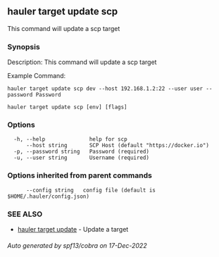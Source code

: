 ## hauler target update scp

This command will update a scp target

### Synopsis


Description:
This command will update a scp target

Example Command:
```
hauler target update scp dev --host 192.168.1.2:22 --user user --password Password
```
		

```
hauler target update scp [env] [flags]
```

### Options

```
  -h, --help              help for scp
      --host string       SCP Host (default "https://docker.io")
  -p, --password string   Password (required)
  -u, --user string       Username (required)
```

### Options inherited from parent commands

```
      --config string   config file (default is $HOME/.hauler/config.json)
```

### SEE ALSO

* [hauler target update](hauler_target_update.md)	 - Update a target

###### Auto generated by spf13/cobra on 17-Dec-2022
